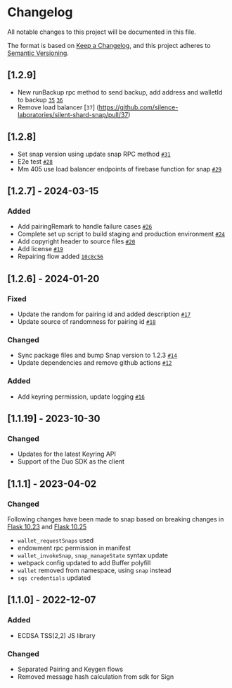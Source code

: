 # Changelog
All notable changes to this project will be documented in this file.

The format is based on [Keep a Changelog](https://keepachangelog.com/en/1.0.0/),
and this project adheres to [Semantic Versioning](https://semver.org/spec/v2.0.0.html).

## [1.2.9]
- New runBackup rpc method to send backup, add address and walletId to backup [`35`](https://github.com/silence-laboratories/silent-shard-snap/pull/35) [`36`](https://github.com/silence-laboratories/silent-shard-snap/pull/36)
- Remove load balancer [`37`]
(https://github.com/silence-laboratories/silent-shard-snap/pull/37)

## [1.2.8]
- Set snap version using update snap RPC method [`#31`](https://github.com/silence-laboratories/silent-shard-snap/pull/31)
- E2e test [`#28`](https://github.com/silence-laboratories/silent-shard-snap/pull/28)
- Mm 405 use load balancer endpoints of firebase function for snap [`#29`](https://github.com/silence-laboratories/silent-shard-snap/pull/29)

## [1.2.7] - 2024-03-15

### Added

- Add pairingRemark to handle failure cases [`#26`](https://github.com/silence-laboratories/silent-shard-snap/pull/26)
- Complete set up script to build staging and production environment [`#24`](https://github.com/silence-laboratories/silent-shard-snap/pull/24)
- Add copyright header to source files [`#20`](https://github.com/silence-laboratories/silent-shard-snap/pull/20)
- Add license [`#19`](https://github.com/silence-laboratories/silent-shard-snap/pull/19)
- Repairing flow added [`10c8c56`](https://github.com/silence-laboratories/silent-shard-snap/commit/10c8c56e012d6422ca4dcd3efee60076207b7410)

## [1.2.6] - 2024-01-20

### Fixed

- Update the random for pairing id and added description [`#17`](https://github.com/silence-laboratories/silent-shard-snap/pull/17)
- Update source of randomness for pairing id [`#18`](https://github.com/silence-laboratories/silent-shard-snap/pull/18)

### Changed

- Sync package files and bump Snap version to 1.2.3 [`#14`](https://github.com/silence-laboratories/silent-shard-snap/pull/14)
- Update dependencies and remove github actions [`#12`](https://github.com/silence-laboratories/silent-shard-snap/pull/12)

### Added

- Add keyring permission, update logging [`#16`](https://github.com/silence-laboratories/silent-shard-snap/pull/16)


## [1.1.19] - 2023-10-30
### Changed
- Updates for the latest Keyring API
- Support of the Duo SDK as the client

## [1.1.1] - 2023-04-02
### Changed
Following changes have been made to snap based on breaking changes in [Flask 10.23](https://github.com/MetaMask/snaps-monorepo/discussions/1101)  and [Flask 10.25](https://github.com/MetaMask/snaps-monorepo/discussions/1198)
- `wallet_requestSnaps` used
- endowment rpc permission in manifest
- `wallet_invokeSnap`, `snap_manageState` syntax update
- webpack config updated to add Buffer polyfill
- `wallet` removed from namespace, using `snap` instead
- `sqs credentials` updated

## [1.1.0] - 2022-12-07
### Added
- ECDSA TSS(2,2) JS library
### Changed
- Separated Pairing and Keygen flows
- Removed message hash calculation from sdk for Sign
